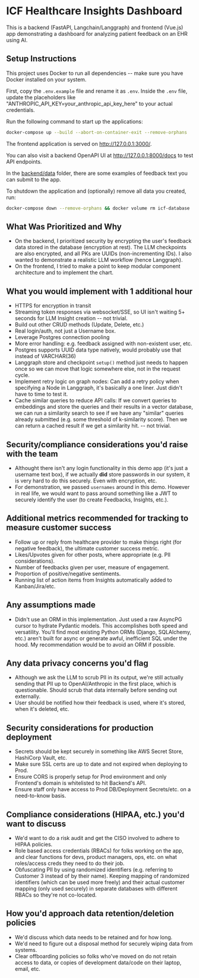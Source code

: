 # ICF Healthcare Insights Dashboard

This is a backend (FastAPI, Langchain/Langgraph) and frontend (Vue.js) app demonstrating a dashboard for analyzing patient feedback on an EHR using AI.

## Setup Instructions

This project uses Docker to run all dependencies -- make sure you have Docker installed on your system.

First, copy the `.env.example` file and rename it as `.env`. Inside the `.env` file, update the placeholders like "ANTHROPIC_API_KEY=your_anthropic_api_key_here" to your actual credentials.

Run the following command to start up the applications:

```sh
docker-compose up --build --abort-on-container-exit --remove-orphans
```

The frontend application is served on http://127.0.0.1:3000/.

You can also visit a backend OpenAPI UI at http://127.0.0.1:8000/docs to test API endpoints.

In the [backend/data](./backend/data) folder, there are some examples of feedback text you can submit to the app.

To shutdown the application and (optionally) remove all data you created, run: 
```sh
docker-compose down --remove-orphans && docker volume rm icf-database
```

## What Was Prioritized and Why
- On the backend, I prioritized security by encrypting the user's feedback data stored in the database (encryption at rest). The LLM checkpoints are also encrypted, and all PKs are UUIDs (non-incrementing IDs). I also wanted to demonstrate a realistic LLM workflow (hence Langgraph).
- On the frontend, I tried to make a point to keep modular component architecture and to implement the chart.

## What you would implement with 1 additional hour
- HTTPS for encryption in transit
- Streaming token responses via websocket/SSE, so UI isn't waiting 5+ seconds for LLM Insight creation -- not trivial.
- Build out other CRUD methods (Update, Delete, etc.)
- Real login/auth, not just a Username box.
- Leverage Postgres connection pooling
- More error handling: e.g. feedback assigned with non-existent user, etc.
- Postgres supports UUID data type natively, would probably use that instead of VARCHAR(36)
- Langgraph store and checkpoint `setup()` method just needs to happen once so we can move that logic somewhere else, not in the request cycle.
- Implement retry logic on graph nodes: Can add a retry policy when specifying a Node in Langgraph, it's basically a one liner. Just didn't have to time to test it.
- Cache similar queries to reduce API calls: If we convert queries to embeddings and store the queries and their results in a vector database, we can run a similarity search to see if we have any "similar" queries already submitted (e.g. some threshold of k-similarity score). Then we can return a cached result if we get a similarity hit. -- not trivial.

## Security/compliance considerations you'd raise with the team
- Althought there isn't any login functionality in this demo app (it's just a username text box), if we actually **did** store passwords in our system, it is very hard to do this securely. Even with encryption, etc.
- For demonstration, we passed `usernames` around in this demo. However in real life, we would want to pass around something like a JWT to securely identify the user (to create Feedbacks, Insights, etc.).

## Additional metrics recommended for tracking to measure customer success
- Follow up or reply from healthcare provider to make things right (for negative feedback), the ultimate customer success metric.
- Likes/Upvotes given for other posts, where appropriate (e.g. PII considerations).
- Number of feedbacks given per user, measure of engagement.
- Proportion of positive/negative sentiments.
- Running list of action items from Insights automatically added to Kanban/Jira/etc.

## Any assumptions made
- Didn't use an ORM in this implementation. Just used a raw AsyncPG cursor to hydrate Pydantic models. This accomplishes both speed and versatility. You'll find most existing Python ORMs (Django, SQLAlchemy, etc.) aren't built for async or generate awful, inefficient SQL under the hood. My recommendation would be to avoid an ORM if possible.

## Any data privacy concerns you'd flag
- Although we ask the LLM to scrub PII in its output, we're still actually sending that PII up to OpenAI/Anthropic in the first place, which is questionable. Should scrub that data internally before sending out externally.
- User should be notified how their feedback is used, where it's stored, when it's deleted, etc.

## Security considerations for production deployment
- Secrets should be kept securely in something like AWS Secret Store, HashiCorp Vault, etc.
- Make sure SSL certs are up to date and not expired when deploying to Prod.
- Ensure CORS is properly setup for Prod environment and only Frontend's domain is whitelisted to hit Backend's API.
- Ensure staff only have access to Prod DB/Deployment Secrets/etc. on a need-to-know basis.

## Compliance considerations (HIPAA, etc.) you'd want to discuss
- We'd want to do a risk audit and get the CISO involved to adhere to HIPAA policies.
- Role based access credentials (RBACs) for folks working on the app, and clear functions for devs, product managers, ops, etc. on what roles/access creds they need to do their job.
- Obfuscating PII by using randomized identifiers (e.g. referring to Customer 3 instead of by their name). Keeping mapping of randomized identifiers (which can be used more freely) and their actual customer mapping (only used securely) in separate databases with different RBACs so they're not co-located.

## How you'd approach data retention/deletion policies
- We'd discuss which data needs to be retained and for how long.
- We'd need to figure out a disposal method for securely wiping data from systems.
- Clear offboarding policies so folks who've moved on do not retain access to data, or copies of development data/code on their laptop, email, etc.
